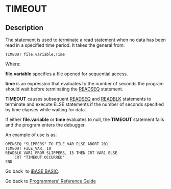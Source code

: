# TIMEOUT

<PageHeader />

## Description

The statement is used to terminate a read statement when no data has been read in a specified time period. It takes the general from:

```
TIMEOUT file.variable,Time
```

Where:

**file.variable** specifies a file opened for sequential access.

**time** is an expression that evaluates to the number of seconds the program should wait before terminating the [READSEQ](./../readseq) statement.

**TIMEOUT** causes subsequent [READSEQ](./../readseq) and [READBLK](./../readblk) statements to terminate and execute ELSE statements if the number of seconds specified by time elapses while waiting for data.

If either **file.variable** or **time** evaluates to null, the **TIMEOUT** statement fails and the program enters the debugger.

An example of use is as:

```
OPENSEQ "SLIPPERS" TO FILE_VAR ELSE ABORT 201
TIMEOUT FILE_VAR, 10
READBLK VAR1 FROM SLIPPERS, 15 THEN CRT VAR1 ELSE
    CRT "TIMEOUT OCCURRED"
END
```

Go back  to [jBASE BASIC](./../jbase-basic-programmers-reference-guide).

Go back to [Programmers' Reference Guide](./../../reference-guides/jbc/README.md)

  
<PageFooter />
